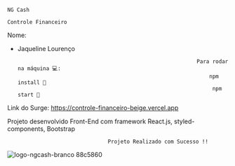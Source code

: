                                                                          NG Cash
                                                                   Controle Financeiro
Nome: 
- Jaqueline Lourenço


                                                               Para rodar na máquina 💻:
                                                                   npm install 📌
                                                                    npm start 📌
                                                                        
Link do Surge: 
https://controle-financeiro-beige.vercel.app


Projeto desenvolvido Front-End com framework React.js, styled-components, Bootstrap

                                    Projeto Realizado com Sucesso !!
![logo-ngcash-branco 88c5860](https://user-images.githubusercontent.com/83045484/203164682-b6aa806a-0c19-4322-a01e-05699da96910.svg) 
